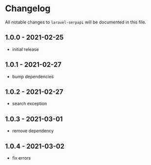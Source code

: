# Changelog

All notable changes to `laravel-serpapi` will be documented in this file.

## 1.0.0 - 2021-02-25

- initial release

## 1.0.1 - 2021-02-27

- bump dependencies

## 1.0.2 - 2021-02-27

- search exception

## 1.0.3 - 2021-03-01

- remove dependency

## 1.0.4 - 2021-03-02

- fix errors
